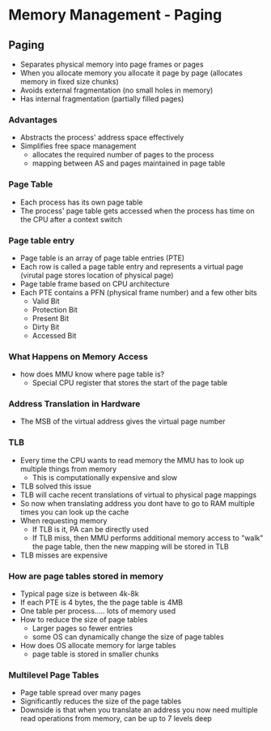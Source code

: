 # Memory Management - Paging

## Paging
- Separates physical memory into page frames or pages 
- When you allocate memory you allocate it page by page (allocates memory in fixed size chunks)
- Avoids external fragmentation (no small holes in memory)
- Has internal fragmentation (partially filled pages)

### Advantages
- Abstracts the process' address space effectively 
- Simplifies free space management
	- allocates the required number of pages to the process
	- mapping between AS and pages maintained in page table

### Page Table
- Each process has its own page table
- The process' page table gets accessed when the process has time on the CPU after a context switch

### Page table entry
- Page table is an array of page table entries (PTE)
- Each row is called a page table entry and represents a virtual page (virutal page stores location of physical page)
- Page table frame based on CPU architecture 
- Each PTE contains a PFN (physical frame number) and a few other bits
	- Valid Bit
	- Protection Bit
	- Present Bit
	- Dirty Bit
	- Accessed Bit

### What Happens on Memory Access
- how does MMU know where page table is?
	- Special CPU register that stores the start of the page table

### Address Translation in Hardware
- The MSB of the virtual address gives the virtual page number

### TLB
- Every time the CPU wants to read memory the MMU has to look up multiple things from memory 
	- This is computationally expensive and slow
- TLB solved this issue
- TLB will cache recent translations of virtual to physical page mappings
- So now when translating address you dont have to go to RAM multiple times you can look up the cache
- When requesting memory
	- If TLB is it, PA can be directly used
	- If TLB miss, then MMU performs additional memory access to "walk" the page table, then the new mapping will be stored in TLB
- TLB misses are expensive 

### How are page tables stored in memory
- Typical page size is between 4k-8k
- If each PTE is 4 bytes, the the page table is 4MB
- One table per process..... lots of memory used
- How to reduce the size of page tables
	- Larger pages so fewer entries
	- some OS can dynamically change the size of page tables 
- How does OS allocate memory for large tables
	- page table is stored in smaller chunks


### Multilevel Page Tables
- Page table spread over many pages
- Significantly reduces the size of the page tables
- Downside is that when you translate an address you now need multiple read operations from memory, can be up to 7 levels deep